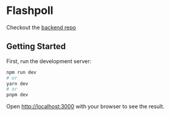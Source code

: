 # Flashpoll
Checkout the [backend repo](https://github.com/AnshVM/flashpoll-backend) 
## Getting Started

First, run the development server:

```bash
npm run dev
# or
yarn dev
# or
pnpm dev
```

Open [http://localhost:3000](http://localhost:3000) with your browser to see the result.

